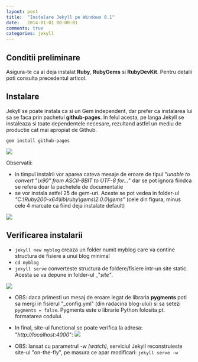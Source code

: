 ```yaml
---
layout: post
title:  "Instalare Jekyll pe Windows 8.1"
date:   2014-01-01 00:00:01
comments: true
categories: jekyll
---
```



## Conditii preliminare

Asigura-te ca ai deja instalat **Ruby**, **RubyGems** si **RubyDevKit**. Pentru detalii poti consulta precedentul articol.

## Instalare

Jekyll se poate instala ca si un Gem independent, dar prefer ca instalarea lui sa se faca prin pachetul **github-pages**. In felul acesta, pe langa Jekyll se instaleaza si toate dependentele necesare, rezultand astfel un mediu de productie cat mai apropiat de Github.
    
`gem install github-pages`

 ![](https://dl.dropboxusercontent.com/u/43065769/blog/images/2014-01-01-installed-github-pages-cmd.png)

Observatii:
- in timpul instalrii vor aparea cateva mesaje de eroare de tipul "_unable to convert "\x90" from ASCII-8BIT to UTF-8 for..._" dar se pot ignora fiindca se refera doar la pachetele de documentatie
- se vor instala astfel 25 de gem-uri. Aceste se pot vedea in folder-ul _"C:\Ruby200-x64\lib\ruby\gems\2.0.0\gems"_ (cele din figura, minus cele 4 marcate ca fiind deja instalate default)

 ![](https://dl.dropboxusercontent.com/u/43065769/blog/images/2014-01-01-installed-github-pages.png)

## Verificarea instalarii

- `jekyll new myblog` creaza un folder numit myblog care va contine structura de fisiere a unui blog minimal
- `cd myblog`
- `jekyll serve` converteste structura de foldere/fisiere intr-un site static. Acesta se va depune in folder-ul _"_site"_.

 ![](https://dl.dropboxusercontent.com/u/43065769/blog/images/2014-01-01-testing-jekyll.png)

  - OBS: daca primesti un mesaj de eroare legat de libraria **pygments** poti sa mergi in fisierul "_config.yml" (din radacina blog-ului) si sa setezi `pygments = false`. Pygments este o librarie Python folosita pt. formatarea codului.

- In final, site-ul functional se poate verifica la adresa: "_http://localhost:4000_":
 ![](https://dl.dropboxusercontent.com/u/43065769/blog/images/2014-01-01-testing-jekyll-url.png)
- OBS: lansat cu parametrul _-w (watch)_, serviciul Jekyll reconstruieste site-ul "on-the-fly", pe masura ce apar modificari: `jekyll serve -w`
